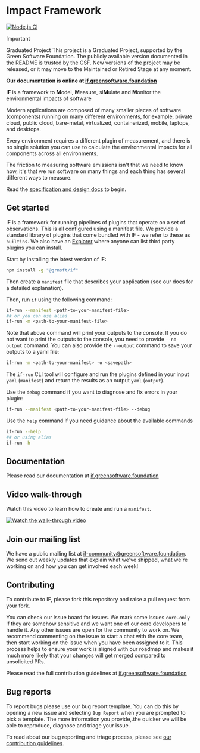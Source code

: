 # Impact Framework

[![Node.js CI](https://github.com/Green-Software-Foundation/if/actions/workflows/nodejs-ci.yml/badge.svg)](https://github.com/Green-Software-Foundation/if/actions/workflows/nodejs-ci.yml)

> [!IMPORTANT]
> Graduated Project This project is a Graduated Project, supported by the Green Software Foundation. The publicly available version documented in the README is trusted by the GSF. New versions of the project may be released, or it may move to the Maintained or Retired Stage at any moment.

**Our documentation is online at [if.greensoftware.foundation](https://if.greensoftware.foundation/)**

**IF** is a framework to **M**odel, **M**easure, si**M**ulate and **M**onitor the environmental impacts of software

Modern applications are composed of many smaller pieces of software (components) running on many different environments, for example, private cloud, public cloud, bare-metal, virtualized, containerized, mobile, laptops, and desktops.

Every environment requires a different plugin of measurement, and there is no single solution you can use to calculate the environmental impacts for all components across all environments.

The friction to measuring software emissions isn't that we need to know how, it's that we run software on many things and each thing has several different ways to measure.

Read the [specification and design docs](https://if.greensoftware.foundation) to begin.

## Get started

IF is a framework for running pipelines of plugins that operate on a set of observations. This is all configured using a manifest file. We provide a standard library of plugins that come bundled with IF - we refer to these as `builtins`. We also have an [Explorer](https://explorer.if.greensoftware.foundation) where anyone can list third party plugins you can install.

Start by installing the latest version of IF:

```sh
npm install -g "@grnsft/if"
```

Then create a `manifest` file that describes your application (see our docs for a detailed explanation).

Then, run `if` using the following command:

```sh
if-run --manifest <path-to-your-manifest-file>
## or you can use alias
if-run -m <path-to-your-manifest-file>

```

Note that above command will print your outputs to the console. If you do not want to print the outputs to the console, you need to provide `--no-output` command. You can also provide the `--output` command to save your outputs to a yaml file:

```sh
if-run -m <path-to-your-manifest> -o <savepath>
```

The `if-run` CLI tool will configure and run the plugins defined in your input `yaml` (`manifest`) and return the results as an output `yaml` (`output`).

Use the `debug` command if you want to diagnose and fix errors in your plugin:

```sh
if-run --manifest <path-to-your-manifest-file> --debug
```

Use the `help` command if you need guidance about the available commands

```sh
if-run --help
## or using alias
if-run -h
```

## Documentation

Please read our documentation at [if.greensoftware.foundation](https://if.greensoftware.foundation/)

## Video walk-through

Watch this video to learn how to create and run a `manifest`.

[![Watch the walk-through video](https://i3.ytimg.com/vi/R-6eDM8AsvY/maxresdefault.jpg)](https://youtu.be/GW37Qd4AQbU)

## Join our mailing list

We have a public mailing list at [if-community@greensoftware.foundation](https://groups.google.com/u/1/a/greensoftware.foundation/g/if-community). We send out weekly updates that explain what we've shipped, what we're working on and how you can get involved each week!

## Contributing

To contribute to IF, please fork this repository and raise a pull request from your fork.

You can check our issue board for issues. We mark some issues `core-only` if they are somehow sensitive and we want one of our core developers to handle it. Any other issues are open for the community to work on. We recommend commenting on the issue to start a chat with the core team, then start working on the issue when you have been assigned to it. This process helps to ensure your work is aligned with our roadmap and makes it much more likely that your changes will get merged compared to unsolicited PRs.

Please read the full contribution guidelines at [if.greensoftware.foundation](https://if.greensoftware.foundation/Contributing)

## Bug reports

To report bugs please use our bug report template. You can do this by opening a new issue and selecting `Bug Report` when you are prompted to pick a template. The more information you provide,.the quicker we will be able to reproduce, diagnose and triage your issue.

To read about our bug reporting and triage process, please see [our contribution guidelines](contributing.md#reporting-bugs).
